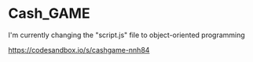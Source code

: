 # Cash_GAME

I'm currently changing the "script.js" file to object-oriented programming

https://codesandbox.io/s/cashgame-nnh84
